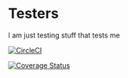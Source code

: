 # Testers

I am just testing stuff that  tests me

[![CircleCI](https://circleci.com/gh/micanipho/Testers.svg?style=svg)](https://circleci.com/gh/micanipho/Testers)

[![Coverage Status](https://coveralls.io/repos/github/micanipho/Testers/badge.svg?branch=master)](https://coveralls.io/github/micanipho/Testers?branch=master)
